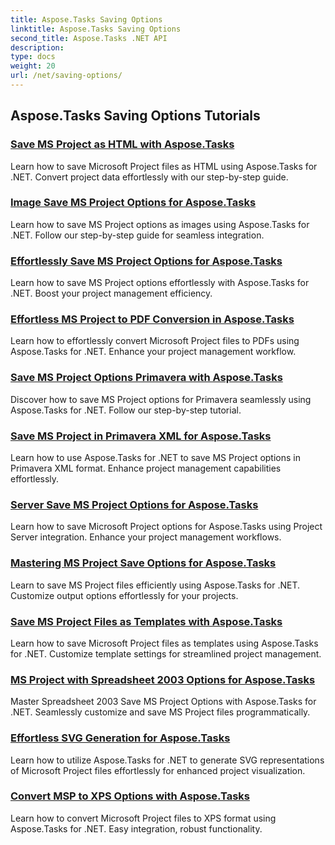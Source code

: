 ```yaml
---
title: Aspose.Tasks Saving Options
linktitle: Aspose.Tasks Saving Options
second_title: Aspose.Tasks .NET API
description: 
type: docs
weight: 20
url: /net/saving-options/
---
```


## Aspose.Tasks Saving Options Tutorials
### [Save MS Project as HTML with Aspose.Tasks](./html-save-options/)
Learn how to save Microsoft Project files as HTML using Aspose.Tasks for .NET. Convert project data effortlessly with our step-by-step guide.
### [Image Save MS Project Options for Aspose.Tasks](./image-save-options/)
Learn how to save MS Project options as images using Aspose.Tasks for .NET. Follow our step-by-step guide for seamless integration.
### [Effortlessly Save MS Project Options for Aspose.Tasks](./mpp-save-options/)
Learn how to save MS Project options effortlessly with Aspose.Tasks for .NET. Boost your project management efficiency.
### [Effortless MS Project to PDF Conversion in Aspose.Tasks](./pdf-save-options/)
Learn how to effortlessly convert Microsoft Project files to PDFs using Aspose.Tasks for .NET. Enhance your project management workflow.
### [Save MS Project Options Primavera with Aspose.Tasks](./primavera-save-options/)
Discover how to save MS Project options for Primavera seamlessly using Aspose.Tasks for .NET. Follow our step-by-step tutorial.
### [Save MS Project in Primavera XML for Aspose.Tasks](./primavera-xml-save-options/)
Learn how to use Aspose.Tasks for .NET to save MS Project options in Primavera XML format. Enhance project management capabilities effortlessly.
### [Server Save MS Project Options for Aspose.Tasks](./project-server-save-options/)
Learn how to save Microsoft Project options for Aspose.Tasks using Project Server integration. Enhance your project management workflows.
### [Mastering MS Project Save Options for Aspose.Tasks](./general-save-options/)
Learn to save MS Project files efficiently using Aspose.Tasks for .NET. Customize output options effortlessly for your projects.
### [Save MS Project Files as Templates with Aspose.Tasks](./save-template-options/)
Learn how to save Microsoft Project files as templates using Aspose.Tasks for .NET. Customize template settings for streamlined project management.
### [MS Project with Spreadsheet 2003 Options for Aspose.Tasks](./spreadsheet-2003-save-options/)
Master Spreadsheet 2003 Save MS Project Options with Aspose.Tasks for .NET. Seamlessly customize and save MS Project files programmatically.
### [Effortless SVG Generation for Aspose.Tasks](./svg-options/)
Learn how to utilize Aspose.Tasks for .NET to generate SVG representations of Microsoft Project files effortlessly for enhanced project visualization.
### [Convert MSP to XPS Options with Aspose.Tasks](./xps-options/)
Learn how to convert Microsoft Project files to XPS format using Aspose.Tasks for .NET. Easy integration, robust functionality.